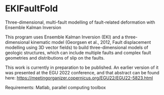 # EKIFaultFold
Three-dimensional, multi-fault modelling of fault-related deformation with Ensemble Kalman Inversion

This program uses Ensemble Kalman Inversion (EKI) and a three-dimensional kinematic model (Georgsen et al., 2012, Fault displacement modelling using 3D vector fields) to build three-dimensional models of geologic structures, which can include multiple faults and complex fault geometries and distributions of slip on the faults.

This work is currently in preparation to be published. An earlier version of it was presented at the EGU 2022 conference, and that abstract can be found here: https://meetingorganizer.copernicus.org/EGU22/EGU22-5823.html

Requirements: Matlab, parallel computing toolbox
